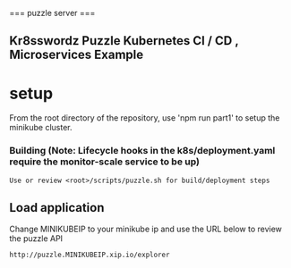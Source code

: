 === puzzle server ===

## Kr8sswordz Puzzle Kubernetes CI / CD , Microservices Example

# setup
From the root directory of the repository, use 'npm run part1' to setup the minikube cluster.

### Building (Note: Lifecycle hooks in the k8s/deployment.yaml require the monitor-scale service to be up)
    Use or review <root>/scripts/puzzle.sh for build/deployment steps 

## Load application
Change MINIKUBEIP to your minikube ip and use the URL below to review the puzzle API

    http://puzzle.MINIKUBEIP.xip.io/explorer

